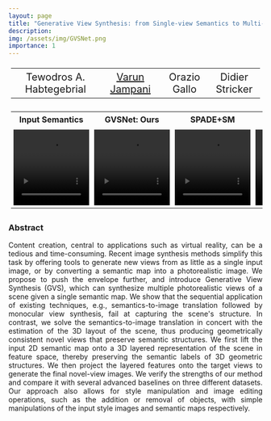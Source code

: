 ```yaml
---
layout: page
title: "Generative View Synthesis: from Single-view Semantics to Multi-view Images"
description:
img: /assets/img/GVSNet.png
importance: 1
---
```

<table align=center width=800px>
  <tr>
    <td align=center width=300px>
    <center>
      <span style="font-size:20px">Tewodros A. Habtegebrial</span>
      </center>
      </td>
    <td align=center width=200px>
    <center>
      <span style="font-size:20px"><a href="http://varunjampani.github.io/">Varun Jampani</a></span>
      </center>
      </td>
    <td align=center width=150px>
    <center>
      <span style="font-size:20px">Orazio Gallo</span>
      </center>
      </td>
      <td align=center width=150px>
      <center>
      <span style="font-size:20px">Didier Stricker</span>
      </center>
      </td>
      </tr>
</table>

<!-- GVS is a new problem where novel-views of a scene are rendered from a 2D semantic input. -->

<style>
table, th, td {
  padding: 5px;
}
table {
  border-spacing: 15px;
  text-align: center;
  vertical-align: middle;
}
</style>

<table style=" margin-left:auto;margin-right:auto;class:center">
 <tr>
   <th>Input Semantics</th>
   <th>GVSNet: Ours</th>
   <th>SPADE+SM</th>
   <th>SPADE+CVS</th>
   <th>SPADE+AF</th>
 </tr>
 <tr>
   <td>
     <video autoplay="autoplay" loop="loop" width="150" height="150">
       <source src="/assets/video/carla/circle_r_0_25/0_Ours.mp4" type="video/mp4">
     </video>
   </td>
   <td>
     <video autoplay="autoplay" loop="loop" width="150" height="150">
       <source src="/assets/video/carla/circle_r_0_25/0_Ours.mp4" type="video/mp4">
     </video>
   </td>
   <td>
     <video autoplay="autoplay" loop="loop" width="150" height="150">
         <source src="/assets/video/carla/circle_r_0_25/0_SPADE+SM.mp4" type="video/mp4">
           <figcaption>Fig.1 - Trulli, Puglia, Italy.</figcaption>
     </video>
   </td>
   <td>
     <video autoplay="autoplay" loop="loop" width="150" height="150">
         <source src="/assets/video/carla/circle_r_0_25/0_SPADE+CVS.mp4" type="video/mp4">
           <figcaption>Fig.1 - Trulli, Puglia, Italy.</figcaption>
     </video>
   </td>
   <td>
     <video autoplay="autoplay" loop="loop" width="150" height="150">
         <source src="/assets/video/carla/circle_r_0_25/0_SPADE+AF.mp4" type="video/mp4">
           <figcaption>Fig.1 - Trulli, Puglia, Italy.</figcaption>
     </video>
   </td>
 </tr>

</table>

### Abstract
<div align="justify">
Content creation, central to applications such as virtual reality, can be a tedious and time-consuming.
Recent image synthesis methods simplify this task by offering tools to generate new views from as little
as a single input image, or by converting a semantic map into a photorealistic image. We propose to push
the envelope further, and introduce Generative View Synthesis (GVS), which can synthesize multiple photorealistic views
of a scene given a single semantic map. We show that the sequential application of existing techniques, e.g., semantics-to-image
translation followed by monocular view synthesis, fail at capturing the scene's structure. In contrast, we solve the semantics-to-image
translation in concert with the estimation of the 3D layout of the scene, thus producing geometrically consistent novel views that preserve
semantic structures. We first lift the input 2D semantic map onto a 3D layered representation of the scene in feature space, thereby preserving
the semantic labels of 3D geometric structures. We then project the layered features onto the target views to generate the final novel-view images.
We verify the strengths of our method and compare it with several advanced baselines on three different datasets. Our approach also allows for style
manipulation and image editing operations, such as the addition or removal of objects, with simple manipulations of the input style images and semantic maps respectively.
</div>

<!-- <div class="row">
    <div class="col-sm mt-3 mt-md-0">
        <img class="img-fluid rounded z-depth-1" src="{{ '/assets/img/1.jpg' | relative_url }}" alt="" title="example image"/>
    </div>
    <div class="col-sm mt-3 mt-md-0">
        <img class="img-fluid rounded z-depth-1" src="{{ '/assets/img/3.jpg' | relative_url }}" alt="" title="example image"/>
    </div>
    <div class="col-sm mt-3 mt-md-0">
        <img class="img-fluid rounded z-depth-1" src="{{ '/assets/img/5.jpg' | relative_url }}" alt="" title="example image"/>
    </div>
</div>
<div class="caption">
    Caption photos easily. On the left, a road goes through a tunnel. Middle, leaves artistically fall in a hipster photoshoot. Right, in another hipster photoshoot, a lumberjack grasps a handful of pine needles.
</div>
<div class="row">
    <div class="col-sm mt-3 mt-md-0">
        <img class="img-fluid rounded z-depth-1" src="{{ '/assets/img/5.jpg' | relative_url }}" alt="" title="example image"/>
    </div>
</div>
<div class="caption">
    This image can also have a caption. It's like magic.
</div>

You can also put regular text between your rows of images.
Say you wanted to write a little bit about your project before you posted the rest of the images.
You describe how you toiled, sweated, *bled* for your project, and then... you reveal it's glory in the next row of images.


<div class="row justify-content-sm-center">
    <div class="col-sm-8 mt-3 mt-md-0">
        <img class="img-fluid rounded z-depth-1" src="{{ '/assets/img/6.jpg' | relative_url }}" alt="" title="example image"/>
    </div>
    <div class="col-sm-4 mt-3 mt-md-0">
        <img class="img-fluid rounded z-depth-1" src="{{ '/assets/img/11.jpg' | relative_url }}" alt="" title="example image"/>
    </div>
</div>
<div class="caption">
    You can also have artistically styled 2/3 + 1/3 images, like these.
</div>


The code is simple.
Just wrap your images with `<div class="col-sm">` and place them inside `<div class="row">` (read more about the <a href="https://getbootstrap.com/docs/4.4/layout/grid/" target="_blank">Bootstrap Grid</a> system).
To make images responsive, add `img-fluid` class to each; for rounded corners and shadows use `rounded` and `z-depth-1` classes.
Here's the code for the last row of images above:

```html
<div class="row justify-content-sm-center">
    <div class="col-sm-8 mt-3 mt-md-0">
        <img class="img-fluid rounded z-depth-1" src="{{ '/assets/img/6.jpg' | relative_url }}" alt="" title="example image"/>
    </div>
    <div class="col-sm-4 mt-3 mt-md-0">
        <img class="img-fluid rounded z-depth-1" src="{{ '/assets/img/11.jpg' | relative_url }}" alt="" title="example image"/>
    </div>
</div>
``` -->
